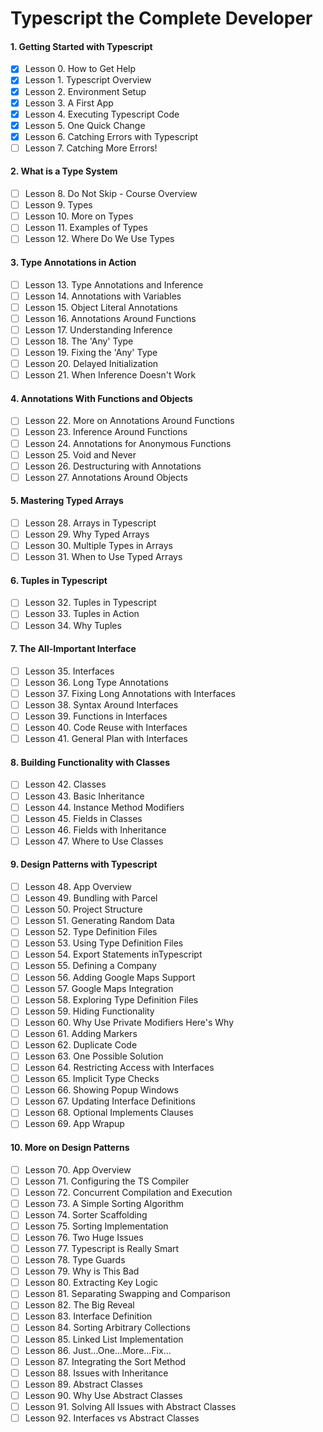 # Typescript the Complete Developer

#### 1. Getting Started with Typescript
- [x] Lesson 0. How to Get Help
- [x] Lesson 1. Typescript Overview
- [x] Lesson 2. Environment Setup
- [x] Lesson 3. A First App
- [x] Lesson 4. Executing Typescript Code
- [x] Lesson 5. One Quick Change
- [x] Lesson 6. Catching Errors with Typescript
- [ ] Lesson 7. Catching More Errors!

#### 2. What is a Type System
- [ ] Lesson 8. Do Not Skip - Course Overview
- [ ] Lesson 9. Types
- [ ] Lesson 10. More on Types
- [ ] Lesson 11. Examples of Types
- [ ] Lesson 12. Where Do We Use Types

#### 3. Type Annotations in Action
- [ ] Lesson 13. Type Annotations and Inference
- [ ] Lesson 14. Annotations with Variables
- [ ] Lesson 15. Object Literal Annotations
- [ ] Lesson 16. Annotations Around Functions
- [ ] Lesson 17. Understanding Inference
- [ ] Lesson 18. The 'Any' Type
- [ ] Lesson 19. Fixing the 'Any' Type
- [ ] Lesson 20. Delayed Initialization
- [ ] Lesson 21. When Inference Doesn't Work

#### 4. Annotations With Functions and Objects
- [ ] Lesson 22. More on Annotations Around Functions
- [ ] Lesson 23. Inference Around Functions
- [ ] Lesson 24. Annotations for Anonymous Functions
- [ ] Lesson 25. Void and Never
- [ ] Lesson 26. Destructuring with Annotations
- [ ] Lesson 27. Annotations Around Objects

#### 5. Mastering Typed Arrays
- [ ] Lesson 28. Arrays in Typescript
- [ ] Lesson 29. Why Typed Arrays
- [ ] Lesson 30. Multiple Types in Arrays
- [ ] Lesson 31. When to Use Typed Arrays

#### 6. Tuples in Typescript
- [ ] Lesson 32. Tuples in Typescript
- [ ] Lesson 33. Tuples in Action
- [ ] Lesson 34. Why Tuples

#### 7. The All-Important Interface
- [ ] Lesson 35. Interfaces
- [ ] Lesson 36. Long Type Annotations
- [ ] Lesson 37. Fixing Long Annotations with Interfaces
- [ ] Lesson 38. Syntax Around Interfaces
- [ ] Lesson 39. Functions in Interfaces
- [ ] Lesson 40. Code Reuse with Interfaces
- [ ] Lesson 41. General Plan with Interfaces

#### 8. Building Functionality with Classes
- [ ] Lesson 42. Classes
- [ ] Lesson 43. Basic Inheritance
- [ ] Lesson 44. Instance Method Modifiers
- [ ] Lesson 45. Fields in Classes
- [ ] Lesson 46. Fields with Inheritance
- [ ] Lesson 47. Where to Use Classes

#### 9. Design Patterns with Typescript
- [ ] Lesson 48. App Overview
- [ ] Lesson 49. Bundling with Parcel
- [ ] Lesson 50. Project Structure
- [ ] Lesson 51. Generating Random Data
- [ ] Lesson 52. Type Definition Files
- [ ] Lesson 53. Using Type Definition Files
- [ ] Lesson 54. Export Statements inTypescript
- [ ] Lesson 55. Defining a Company
- [ ] Lesson 56. Adding Google Maps Support
- [ ] Lesson 57. Google Maps Integration
- [ ] Lesson 58. Exploring Type Definition Files
- [ ] Lesson 59. Hiding Functionality
- [ ] Lesson 60. Why Use Private Modifiers Here's Why
- [ ] Lesson 61. Adding Markers
- [ ] Lesson 62. Duplicate Code
- [ ] Lesson 63. One Possible Solution
- [ ] Lesson 64. Restricting Access with Interfaces
- [ ] Lesson 65. Implicit Type Checks
- [ ] Lesson 66. Showing Popup Windows
- [ ] Lesson 67. Updating Interface Definitions
- [ ] Lesson 68. Optional Implements Clauses
- [ ] Lesson 69. App Wrapup

#### 10. More on Design Patterns
- [ ] Lesson 70. App Overview
- [ ] Lesson 71. Configuring the TS Compiler
- [ ] Lesson 72. Concurrent Compilation and Execution
- [ ] Lesson 73. A Simple Sorting Algorithm
- [ ] Lesson 74. Sorter Scaffolding
- [ ] Lesson 75. Sorting Implementation
- [ ] Lesson 76. Two Huge Issues
- [ ] Lesson 77. Typescript is Really Smart
- [ ] Lesson 78. Type Guards
- [ ] Lesson 79. Why is This Bad
- [ ] Lesson 80. Extracting Key Logic
- [ ] Lesson 81. Separating Swapping and Comparison
- [ ] Lesson 82. The Big Reveal
- [ ] Lesson 83. Interface Definition
- [ ] Lesson 84. Sorting Arbitrary Collections
- [ ] Lesson 85. Linked List Implementation
- [ ] Lesson 86. Just...One...More...Fix...
- [ ] Lesson 87. Integrating the Sort Method
- [ ] Lesson 88. Issues with Inheritance
- [ ] Lesson 89. Abstract Classes
- [ ] Lesson 90. Why Use Abstract Classes
- [ ] Lesson 91. Solving All Issues with Abstract Classes
- [ ] Lesson 92. Interfaces vs Abstract Classes
